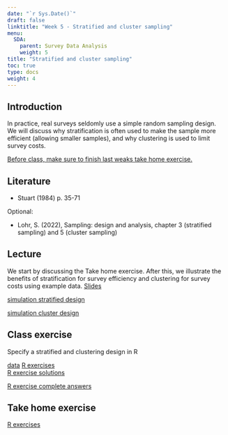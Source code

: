 ```yaml
---
date: "`r Sys.Date()`"
draft: false
linktitle: "Week 5 - Stratified and cluster sampling"
menu:
  SDA:
    parent: Survey Data Analysis
    weight: 5
title: "Stratified and cluster sampling"
toc: true
type: docs
weight: 4
---
```


## Introduction

In practice, real surveys seldomly use a simple random sampling design. We will discuss why stratification is often used to make the sample more efficient (allowing smaller samples), and why clustering is used to limit survey costs.

<ins>Before class, make sure to finish last weaks take home exercise.</ins>

## Literature 

- Stuart (1984) p. 35-71

Optional:
- Lohr, S. (2022), Sampling: design and analysis, chapter 3 (stratified sampling) and 5 (cluster sampling)

## Lecture
We start by discussing the Take home exercise. After this, we illustrate the benefits of stratification for survey efficiency and clustering for survey costs using example data. 
[Slides](/files/SDA/week5/lecture_week_5.pdf)

[simulation stratified design](/files/SDA/week5/simulate_grade_data_stratified.R)

[simulation cluster design](/files/SDA/week5/simulate_grade_data_clustering.R)

## Class exercise
Specify a stratified and clustering design in R

[data](/files/SDA/week5/boys.RDS)
[R exercises](/files/SDA/week5/class_exercise_week_5.pdf)  
[R exercise solutions](/files/SDA/week5/class_exercise_week_5.Rmd)

[R exercise complete answers](/files/SDA/week5/class_exercise_week_5_complete.Rmd)

## Take home exercise
[R exercises](/files/SDA/week5/take_home_exercise_week_5.pdf)
